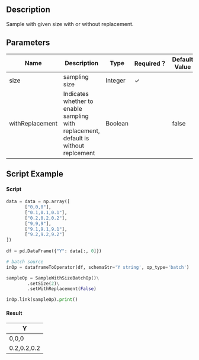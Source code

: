 ## Description
Sample with given size with or without replacement.

## Parameters
| Name | Description | Type | Required？ | Default Value |
| --- | --- | --- | --- | --- |
| size | sampling size | Integer | ✓ |  |
| withReplacement | Indicates whether to enable sampling with replacement, default is without replcement | Boolean |  | false |


## Script Example

#### Script

```python
data = data = np.array([
       ["0,0,0"],
       ["0.1,0.1,0.1"],
       ["0.2,0.2,0.2"],
       ["9,9,9"],
       ["9.1,9.1,9.1"],
       ["9.2,9.2,9.2"]
])
    
df = pd.DataFrame({"Y": data[:, 0]})

# batch source 
inOp = dataframeToOperator(df, schemaStr='Y string', op_type='batch')

sampleOp = SampleWithSizeBatchOp()\
        .setSize(2)\
        .setWithReplacement(False)

inOp.link(sampleOp).print()
```
#### Result

|Y|
|---|
|0,0,0|
|0.2,0.2,0.2|





